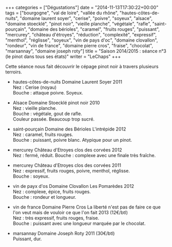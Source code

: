 +++
categories = ["Dégustations"]
date = "2014-11-13T17:30:22+00:00"
tags = ["bourgogne", "val de loire", "vallée du rhône", "hautes-côtes-de-nuits", "domaine laurent soyer", "cerise", "poivre", "soyeux", "alsace", "domaine stoecklé", "pinot noir", "vieille planche", "végétale", "rafle", "saint-pourçain", "domaine des bérioles", "caramel", "fruits rouges", "puissant", "mercurey", "château d'étroyes", "réduction", "complexité", "expressif", "menthol", "réglisse", "soyeux", "vin de pays d'oc", "domaine clovallon", "rondeur", "vin de france", "domaine pierre cros", "fraise", "chocolat", "marsannay", "domaine joseph roty"]
title = "Saison 2014/2015 : séance n°3 (le pinot dans tous ses états)"
writer = "LeChaps"
+++

Cette séance nous fait découvrir le cépage pinot noir à travers plusieurs terroirs.

* hautes-côtes-de-nuits Domaine Laurent Soyer 2011  
Nez : Cerise (noyau)  
Bouche : attaque poivre. Soyeux.

* Alsace Domaine Stoecklé pinot noir 2010 <i class="fa fa-minus-circle"></i>  
Nez : vieille planche.  
Bouche : végétale, gout de rafle.  
Couleur passée. Beaucoup trop sucré.

* saint-pourçain Domaine des Bérioles L'intrépide 2012  
Nez : caramel, fruits rouges.  
Bouche : puissant, poivre blanc. Atypique pour un pinot.

* mercurey Château d'Etroyes clos des corvées 2012  
Nez : fermé, réduit.
Bouche : complexe avec une finale très fraîche.

* mercurey Château d'Etroyes clos des corvées 2011  
Nez : expressif, fruits rouges, poivre, menthol, réglisse.  
Bouche : soyeux.  

* vin de payx d'os Domaine Clovallon Les Pomarèdes 2012 <i class="fa fa-plus-circle"></i> <i class="fa fa-plus-circle"></i>  
Nez : complexe, épice, fruits rouges.  
Bouche : rondeur et longueur.  

* vin de france Domaine Pierre Cros La liberté n'est pas de faire ce que l'on veut mais de vouloir ce que l'on fait 2013 (12€/btl) <i class="fa fa-plus-circle"></i> <i class="fa fa-plus-circle"></i>  
Nez : très expressif, fruits rouges, fraise.  
Bouche : puissant avec une longueur marquée par le chocolat.  

* marsannay Domaine Joseph Roty 2011 (30€/btl)  
Puissant, dur.
